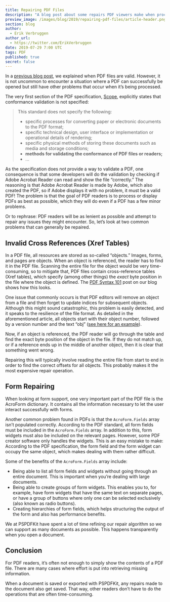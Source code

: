 ```yaml
---
title: Repairing PDF Files
description: "A blog post about some repairs PDF viewers make when processing documents."
preview_image: /images/blog/2019/repairing-pdf-files/article-header.png
section: blog
author:
  - Erik Verbruggen
author_url:
  - https://twitter.com/ErikVerbruggen
date: 2019-07-29 7:00 UTC
tags: PDF
published: true
secret: false
---
```


In a [previous blog post][ismypdffilevalid], we explained when PDF files are valid. However, it is not uncommon to encounter a situation where a PDF can successfully be opened but still have other problems that occur when it’s being processed.

The very first section of the PDF specification, [Scope][], explicitly states that conformance validation is not specified:

> This standard does not specify the following:
>
> - specific processes for converting paper or electronic documents to the PDF format;
> - specific technical design, user interface or implementation or operational details of rendering;
> - specific physical methods of storing these documents such as media and storage conditions;
> - **methods for validating the conformance of PDF files or readers;**
> - ...

As the specification does not provide a way to validate a PDF, one consequence is that some developers will do the validation by checking if Adobe Acrobat Reader can read and show the file “correctly.” The reasoning is that Adobe Acrobat Reader is made by Adobe, which also created the PDF, so if Adobe displays it with no problem, it must be a valid PDF! The problem is that the goal of PDF readers is to process or display PDFs as best as possible, which they will do even if a PDF has a few minor problems.

Or to rephrase: PDF readers will be as lenient as possible and attempt to repair any issues they might encounter. So, let’s look at two common problems that can generally be repaired.

## Invalid Cross References (Xref Tables)

In a PDF file, all resources are stored as so-called “objects.” Images, forms, and pages are objects. When an object is referenced, the reader has to find it in the PDF file. Scanning the entire file for the object would be very time-consuming, so to mitigate that, PDF files contain cross-reference tables (Xref tables), which specify (among other things) the _exact_ byte position in the file where the object is defined. The [PDF Syntax 101][pdfsyntax101] post on our blog shows how this looks.

One issue that commonly occurs is that PDF editors will remove an object from a file and then forget to update indices for subsequent objects. Although this might sound catastrophic, this problem is easily detected, and it speaks to the resilience of the file format. As detailed in the aforementioned article, all objects start with their object number, followed by a version number and the text “obj” ([see here for an example][example]).

Now, if an object is referenced, the PDF reader will go through the table and find the exact byte position of the object in the file. If they do not match up, or if a reference ends up in the middle of another object, then it is clear that something went wrong.

Repairing this will typically involve reading the entire file from start to end in order to find the correct offsets for all objects. This probably makes it the most expensive repair operation.

## Form Repairing

When looking at form support, one very important part of the PDF file is the AcroForm dictionary. It contains all the information necessary to let the user interact successfully with forms.

Another common problem found in PDFs is that the `AcroForm.Fields` array isn’t populated correctly. According to the PDF standard, all form fields must be included in the `AcroForm.Fields` array. In addition to this, form widgets must also be included on the relevant pages. However, some PDF creator software only handles the widgets. This is an easy mistake to make: According to the PDF specification, the form field and the form widget can occupy the same object, which makes dealing with them rather difficult.

Some of the benefits of the `AcroForm.Fields` array include:

- Being able to list all form fields and widgets without going through an entire document. This is important when you’re dealing with large documents.
- Being able to create groups of form widgets. This enables you to, for example, have form widgets that have the same text on separate pages, or have a group of buttons where only one can be selected exclusively (also known as radio buttons).
- Creating hierarchies of form fields, which helps structuring the output of the form and also has performance benefits.

We at PSPDFKit have spent a lot of time refining our repair algorithm so we can support as many documents as possible. This happens transparently when you open a document.

## Conclusion

For PDF readers, it’s often not enough to simply show the contents of a PDF file. There are many cases where effort is put into retrieving missing information.

When a document is saved or exported with PSPDFKit, any repairs made to the document also get saved. That way, other readers don’t have to do the operations that are often time-consuming.

[ismypdffilevalid]: https://pspdfkit.com/blog/2019/is-my-pdf-valid/
[scope]: https://www.adobe.com/content/dam/acom/en/devnet/pdf/pdfs/PDF32000_2008.pdf
[pdfsyntax101]: https://pspdfkit.com/blog/2018/pdf-syntax-101/
[example]: https://pspdfkit.com/blog/2018/pdf-syntax-101/#file-structure
